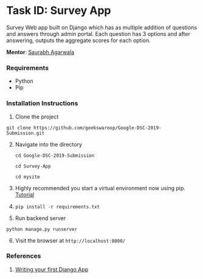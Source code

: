 # Task ID: Survey App

Survey Web app built on Django which has as multiple addition of questions and answers through admin portal. Each question has 3 options and after answering, outputs the aggregate scores for each option.

**Mentor**: [Saurabh Agarwala](https://github.com/SaurabhAgarwala)

### Requirements

- Python
- Pip

### Installation Instructions

1.  Clone the project

   ```
   git clone https://github.com/geekswaroop/Google-DSC-2019-Submission.git
   ```

2. Navigate into the directory

   ```
   cd Google-DSC-2019-Submission
   
   cd Survey-App
   
   cd mysite
   ```

3.  Highly recommended you start a virtual environment now using pip. [Tutorial](https://docs.python-guide.org/dev/virtualenvs/)

4. ```
   pip install -r requirements.txt
   ```

5.  Run backend server

   ```
   python manage.py runserver
   
   ```

6. Visit the browser at `http://localhost:8000/`

### References

1) [Writing your first Django App](https://docs.djangoproject.com/en/2.2/intro/tutorial01/)